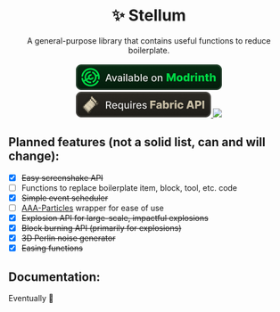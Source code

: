 <h1 align="center">✨ Stellum<br></h1>
<p align="center">A general-purpose library that contains useful functions to reduce boilerplate.<br><br>
<a href="https://modrinth.com/mod/stellum"><img src="https://github.com/intergrav/devins-badges/blob/v3/assets/compact/available/modrinth_46h.png?raw=true"/></a>
<a href="https://modrinth.com/mod/fabric-api"><img src="https://github.com/intergrav/devins-badges/blob/v3/assets/compact/requires/fabric-api_46h.png?raw=true"/>
<img src="https://github.com/intergrav/devins-badges/blob/v3/assets/compact/unsupported/forge_46h.png?raw=true"/>
</p></a>

## Planned features (not a solid list, can and will change):

-   [x] ~~Easy screenshake API~~
-   [ ] Functions to replace boilerplate item, block, tool, etc. code
-   [x] ~~Simple event scheduler~~
-   [ ] [AAA-Particles](https://modrinth.com/mod/aaa-particles) wrapper for ease of use
-   [x] ~~Explosion API for large-scale, impactful explosions~~
-   [x] ~~Block burning API (primarily for explosions)~~
-   [x] ~~3D Perlin noise generator~~
-   [x] ~~Easing functions~~

## Documentation:

Eventually 🥲
